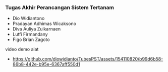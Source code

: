 ### Tugas Akhir Perancangan Sistem Tertanam
- Dio Widiantono
- Pradayan Adhimas Wicaksono
- Diva Auliya Zulkarnaen
- Lutfi Firmandany
- Figo Brian Zagoto

video demo alat
- https://github.com/diowidianto/TubesPST/assets/154110820/b99d6b58-86b8-442e-b95e-6367aff550d1
